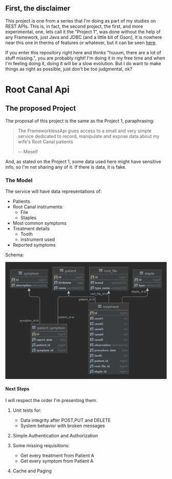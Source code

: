 ## First, the disclaimer

This project is one from a series that I'm doing as part of my studies on REST APIs. This is, in fact, the second
project, the first, and more experimental, one, lets call it the "Project 1", was done without the help of any Framework, just Java and JDBC (and a little bit 
of Gson), it is nowhere near this one in therms of features or whatever, but it can be seen [here](https://github.com/dimitriusborges/FrameworklessApi).

If you enter this repository right here and thinks "huuum, there are a lot of stuff missing.", you are probably right! I'm doing
it in my free time and when I'm feeling doing it, doing it will be a slow evolution. But I do want to make things as right as possible, just don't be too judgmental, ok?

# Root Canal Api

## The proposed Project

The proposal of this project is the same as the Project 1, paraphrasing:

> The FrameworklessApi gives access to a small and very simple service dedicated to record, manipulate and expose data about my wife's Root Canal patients
> 
>  -- Meself

And, as stated on the Project 1, some data used here might have sensitive info, so I'm not sharing any of it. If there is data, it is fake.

### The Model

The service will have data representations of:

* Patients
* Root Canal instruments:
    * File
    * Staples
* Most common symptoms
* Treatment details
    * Tooth
    * instrument used
* Reported symptoms


Schema:

![database_schema](rootcanal_spring.png)


#### Next Steps

I will respect the order I'm presenting them.

1. Unit tests for:
   * Data integrity after POST,PUT and DELETE
   * System behavior with broken messages

2. Simple Authentication and Authorization
  
3. Some missing requisitions:
   * Get every treatment from Patient A
   * Get every symptom from Patient A
   
4. Cache and Paging
